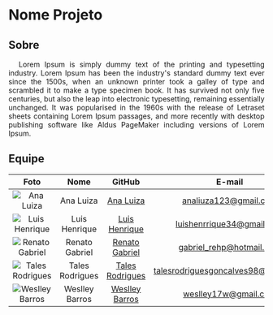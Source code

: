 # Nome Projeto

## Sobre

<p style="text-indent: 20px; text-align: justify">
Lorem Ipsum is simply dummy text of the printing and typesetting industry. Lorem Ipsum has been the industry's standard dummy text ever since the 1500s, when an unknown printer took a galley of type and scrambled it to make a type specimen book. It has survived not only five centuries, but also the leap into electronic typesetting, remaining essentially unchanged. It was popularised in the 1960s with the release of Letraset sheets containing Lorem Ipsum passages, and more recently with desktop publishing software like Aldus PageMaker including versions of Lorem Ipsum.
</p>


## Equipe

|Foto | Nome | GitHub | E-mail |  |
|:--:|:--:|:--:|:--:|:--:|
| ![Ana Luiza](https://avatars.githubusercontent.com/u/90392277?v=4) | Ana Luiza |[Ana Luiza](https://github.com/anafernanndess) | analiuza123@gmail.com |  |
| ![Luis Henrique](https://avatars.githubusercontent.com/u/40144816?v=4) | Luis Henrique | [Luis Henrique](https://github.com/luishenrrique) | luishenrrique34@gmail.com |  |  
| ![Renato Gabriel](https://avatars.githubusercontent.com/u/76188480?v=4) | Renato Gabriel | [Renato Gabriel](https://github.com/Osidious) | gabriel_rehp@hotmail.com |  |  
| ![Tales Rodrigues](https://avatars.githubusercontent.com/u/70861660?v=4) | Tales Rodrigues | [Tales Rodrigues](https://github.com/TalesRG) | talesrodriguesgoncalves98@gmail.com |  |  
| ![Weslley Barros](https://avatars.githubusercontent.com/u/5719738?v=4) | Weslley Barros | [Weslley Barros](https://github.com/weslley17w) | weslley17w@gmail.com | |
